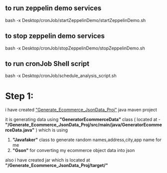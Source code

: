## to run zeppelin demo services
bash -x Desktop/cronJob/startZeppelinDemo/startZeppelinDemo.sh

## to stop zeppelin demo services
bash -x Desktop/cronJob/stopZeppelinDemo/stopZeppelinDemo.sh

## to run cronJob Shell script
bash -x Desktop/cronJob/schedule_analysis_script.sh 


# Step 1:
i have created ["Generate_Ecommerce_JsonData_Proj"]([https://www.quora.com](https://github.com/kiranugalmugale15/Big-Data-CaseStudy/tree/main/Generate_Ecommerce_JsonData_Proj)) java maven project

it is generating data using <b>"GeneratorEcommerceData"</b> class ( located at - <b>"/Generate_Ecommerce_JsonData_Proj/src/main/java/GeneratorEcommerceData.java"</b> ) 
which is using 
1. <b>"Javafaker"</b> class to generate random names,address,city,app name for me
2. <b>"Gson"</b> for converting my ecommerce object data into json

also i have created jar which is located at <b>"/Generate_Ecommerce_JsonData_Proj/target/"</b>
